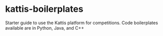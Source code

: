 # kattis-boilerplates
Starter guide to use the Kattis platform for competitions. Code boilerplates available are in Python, Java, and C++
